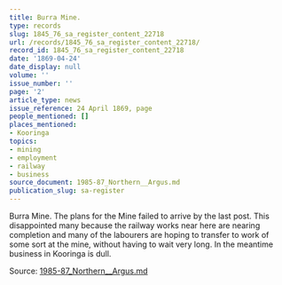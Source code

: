 ```yaml
---
title: Burra Mine.
type: records
slug: 1845_76_sa_register_content_22718
url: /records/1845_76_sa_register_content_22718/
record_id: 1845_76_sa_register_content_22718
date: '1869-04-24'
date_display: null
volume: ''
issue_number: ''
page: '2'
article_type: news
issue_reference: 24 April 1869, page
people_mentioned: []
places_mentioned:
- Kooringa
topics:
- mining
- employment
- railway
- business
source_document: 1985-87_Northern__Argus.md
publication_slug: sa-register
---
```


Burra Mine.  The plans for the Mine failed to arrive by the last post.  This disappointed many because the railway works near here are nearing completion and many of the labourers are hoping to transfer to work of some sort at the mine, without having to wait very long.  In the meantime business in Kooringa is dull.

Source: [1985-87_Northern__Argus.md](/downloads/markdown/1985-87_Northern__Argus.md)
